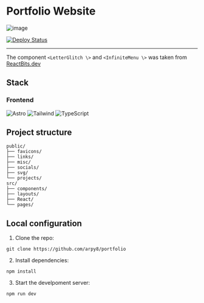 # Portfolio Website

![image](https://github.com/user-attachments/assets/2d647a83-f1e8-4c1c-8780-712fb76df423)

[![Deploy Status](https://img.shields.io/badge/Visit-Site-black?style=flat&logo=vercel)](https://www.arpy8.com/)

---

The component `<LetterGlitch \>` and `<InfiniteMenu \>` was taken from [ReactBits.dev](https://www.reactbits.dev/)

## **Stack** 
### **Frontend**  
![Astro](https://img.shields.io/badge/Astro-FF5D01?logo=astro&logoColor=white)
![Tailwind](https://img.shields.io/badge/Tailwind_CSS-38B2AC?logo=tailwind-css&logoColor=white)
![TypeScript](https://img.shields.io/badge/TypeScript-3178C6?logo=typescript&logoColor=white)

## **Project structure**
```
public/
├── favicons/
├── links/
├── misc/
├── socials/
├── svg/
└── projects/
src/
├── components/
├── layouts/
├── React/
└── pages/
```

## **Local configuration** 
1. Clone the repo:  
```
git clone https://github.com/arpy8/portfolio
```
2. Install dependencies:
```  
npm install
```
3. Start the develpoment server:
```  
npm run dev
```
